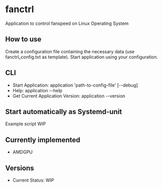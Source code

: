 # fanctrl
Application to control fanspeed on Linux Operating System

## How to use
Create a configuration file containing the necessary data (use fanctrl_config.txt as template).
Start application using your configuration.

## CLI
- Start Application: application 'path-to-config-file' [--debug]
- Help: application --help
- Get Current Application Version: application --version

## Start automatically as Systemd-unit
Example script WIP

## Currently implemented
- AMDGPU

## Versions
- Current Status: WIP
